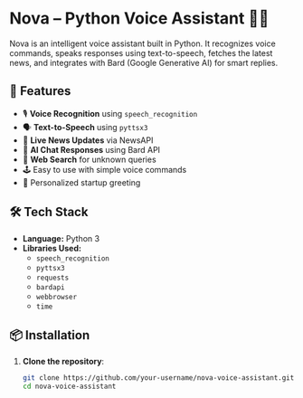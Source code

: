 # Nova – Python Voice Assistant 🤖✨

Nova is an intelligent voice assistant built in Python. It recognizes voice commands, speaks responses using text-to-speech, fetches the latest news, and integrates with Bard (Google Generative AI) for smart replies.

## 🌟 Features

- 🎙️ **Voice Recognition** using `speech_recognition`
- 🗣️ **Text-to-Speech** using `pyttsx3`
- 📰 **Live News Updates** via NewsAPI
- 🧠 **AI Chat Responses** using Bard API
- 🔗 **Web Search** for unknown queries
- 🕹️ Easy to use with simple voice commands
- 💬 Personalized startup greeting

## 🛠 Tech Stack

- **Language:** Python 3
- **Libraries Used:**
  - `speech_recognition`
  - `pyttsx3`
  - `requests`
  - `bardapi`
  - `webbrowser`
  - `time`

## 📦 Installation

1. **Clone the repository**:

   ```bash
   git clone https://github.com/your-username/nova-voice-assistant.git
   cd nova-voice-assistant
